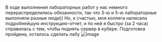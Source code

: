 
В ходе выполнения лабораторных работ у нас немного перераспределились обязанности, так что 3-ю и 5-ю лабораторные выполняли разные люди)) Но, к счастью, моя коллега написала подробнейшую инструкцию-отчет, и по ней я быстро (за 2 часа) справилась с тем, чтобы поднять сервер в кубере. Подготовка пройдена, осталось сделать лабу
![image](https://github.com/user-attachments/assets/589bda69-46ac-4196-8843-0bf8ea1dc88d)

